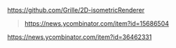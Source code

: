 https://github.com/Grille/2D-isometricRenderer
> https://news.ycombinator.com/item?id=15686504

https://news.ycombinator.com/item?id=36462331